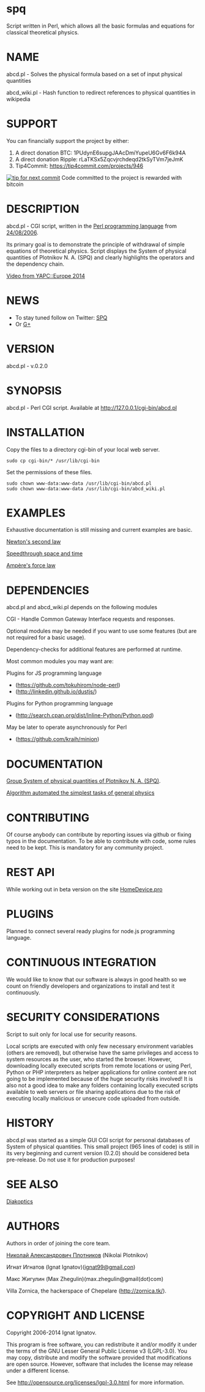 spq
===

  Script written in Perl, which allows all the basic formulas and equations for classical theoretical physics.
  
# NAME

abcd.pl - Solves the physical formula based on a set of input physical quantities

abcd_wiki.pl - Hash function to redirect references to physical quantities in wikipedia

# SUPPORT

You can financially support the project by either:

1. A direct donation BTC: 1PUdynE6supgJAAcDmiYupeU6Gv6F6k94A
2. A direct donation Ripple: rLaTKSx5Zqcvjrchdeqd2tkSyTVm7jeJmK
3. Tip4Commit: https://tip4commit.com/projects/946

[![tip for next commit](https://tip4commit.com/projects/946.svg)](https://tip4commit.com/github/Ignat99/spq)
Code committed to the project is rewarded with bitcoin



# DESCRIPTION

abcd.pl - CGI sсript, written in the [Perl programming language](http://www.perl.org/) 
from [24/08/2006](https://groups.google.com/forum/#!topic/ignat/tqxhS3aDSXM).

Its primary goal is to demonstrate the principle of withdrawal of simple 
equations of theoretical physics. Script displays the System of physical quantities 
of Plotnikov N. A. (SPQ) and clearly highlights the operators and the dependency chain.

[Video from YAPC::Europe 2014](https://www.youtube.com/watch?v=cTP9A-3OJyU) 

# NEWS

* To stay tuned follow on Twitter: [SPQ](http://twitter.com/ignat_99)
* Or [G+](https://plus.google.com/u/0/112645380138653339159/posts)
  
# VERSION

abcd.pl -  v.0.2.0

# SYNOPSIS

abcd.pl - Perl CGI sсript.
Available at http://127.0.0.1/cgi-bin/abcd.pl

# INSTALLATION

Сopy the files to a directory cgi-bin of your local web server.
  
    sudo cp cgi-bin/* /usr/lib/cgi-bin
  
Set the permissions of these files.
  
    sudo chown www-data:www-data /usr/lib/cgi-bin/abcd.pl
    sudo chown www-data:www-data /usr/lib/cgi-bin/abcd_wiki.pl

# EXAMPLES
Exhaustive documentation is still missing and current examples are basic. 

[Newton's second law](http://localhost/cgi-bin/abcd.pl?tpq=F&pq1=m&pq2=E)

[Speed ​​through space and time](http://localhost/cgi-bin/abcd.pl?tpq=v_s&pq1=T&pq2=l1)

[Ampère's force law](http://localhost/cgi-bin/abcd.pl?tpq=F&pq1=B&pq2=I&pq3=l1)

# DEPENDENCIES

abcd.pl and abcd_wiki.pl depends on the following modules
  
CGI - Handle Common Gateway Interface requests and responses.

Optional modules may be needed if you want to use some features (but are not required for a basic usage).

Dependency-checks for additional features are performed at runtime.

Most common modules you may want are:

Plugins for JS programming language
* (https://github.com/tokuhirom/node-perl)
* (http://linkedin.github.io/dustjs/)

Plugins for Python programming language
* (http://search.cpan.org/dist/Inline-Python/Python.pod)

May be later to operate asynchronously for Perl
* (https://github.com/kraih/minion)

# DOCUMENTATION

[Group System of physical quantities of Plotnikov N. A. (SPQ)](https://groups.google.com/forum/#!topic/ignat/tqxhS3aDSXM).

[Algorithm automated the simplest tasks of general physics](http://zornica.tk/ignat99.pdf)

# CONTRIBUTING

Of course anybody can contribute by reporting issues via github or fixing
typos in the documentation. To be able to contribute with code, some rules
need to be kept. This is mandatory for any community project. 

# REST API

While working out in beta version on the site [HomeDevice.pro](http://mc.homedevice.pro/)

# PLUGINS

Planned to connect several ready plugins for node.js programming language.

# CONTINUOUS INTEGRATION

We would like to know that our software is always in good health so we
count on friendly developers and organizations to install and test it
continuously.

# SECURITY CONSIDERATIONS

Script to suit only for local use for security reasons.
  
Local scripts are executed with only few necessary environment variables 
(others are removed), but otherwise have the same privileges and access to 
system resources as the user, who started the browser. However, downloading 
locally executed scripts from remote locations or using Perl, Python or PHP 
interpreters as helper applications for online content are not going to be 
implemented because of the huge security risks involved! It is also not a 
good idea to make any folders containing locally executed scripts available 
to web servers or file sharing applications due to the risk of executing 
locally malicious or unsecure code uploaded from outside. 

# HISTORY

abcd.pl was started as a simple GUI CGI script for personal databases of 
System of physical quantities. This small project (965 lines of code) is 
still in its very beginning and current version (0.2.0) should be considered 
beta pre-release. Do not use it for production purposes! 
   
# SEE ALSO

[Diakoptics](https://en.wikipedia.org/wiki/Diakoptics)

# AUTHORS

Authors in order of joining the core team.

[Николай Александрович Плотников](http://vologda-travel.ru/celebs/plotnikov-nikolay-aleksandrovich.htm) (Nikolai Plotnikov)

Игнат Игнатов (Ignat Ignatov)(ignat99@gmail.con)

Макс Жигулин (Max Zhegulin)(max.zhegulin@gmail(dot)com)

Villa Zornica, the hackerspace of Chepelare (http://zornica.tk/). 

# COPYRIGHT AND LICENSE

Copyright 2006-2014 Ignat Ignatov.

This program is free software, you can redistribute it and/or modify it
under the terms of the GNU Lesser General Public License v3 (LGPL-3.0).
You may copy, distribute and modify the software provided that
modifications are open source. However, software that includes the license
may release under a different license.

See http://opensource.org/licenses/lgpl-3.0.html for more information.

